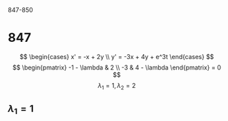 847-850
# 847
$$
\begin{cases}
x' = -x + 2y \\
y' = -3x + 4y + e^3t
\end{cases}
$$
$$
\begin{pmatrix}
-1 - \lambda & 2 \\
-3 & 4 - \lambda
\end{pmatrix} = 0
$$
$$
\lambda_{1} = 1, \lambda_{2} = 2
$$
## $\lambda_{1} = 1$
